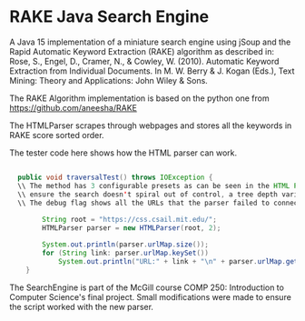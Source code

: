 # RAKE Java Search Engine
A Java 15 implementation of a miniature search engine using jSoup and the Rapid Automatic Keyword Extraction (RAKE) algorithm as described in: Rose, S., Engel, D., Cramer, N., & Cowley, W. (2010). Automatic Keyword Extraction from Individual Documents. In M. W. Berry & J. Kogan (Eds.), Text Mining: Theory and Applications: John Wiley & Sons.

The RAKE Algorithm implementation is based on the python one from https://github.com/aneesha/RAKE

The HTMLParser scrapes through webpages and stores all the keywords in RAKE score sorted order. 

The tester code here shows how the HTML parser can work.
```java

  public void traversalTest() throws IOException {
  \\ The method has 3 configurable presets as can be seen in the HTML Parser: A URL keyphrase to 
  \\ ensure the search doesn't spiral out of control, a tree depth variable and a debug flag. 
  \\ The debug flag shows all the URLs that the parser failed to connect with
   
        String root = "https://css.csail.mit.edu/";
        HTMLParser parser = new HTMLParser(root, 2);

        System.out.println(parser.urlMap.size());
        for (String link: parser.urlMap.keySet())
            System.out.println("URL:" + link + "\n" + parser.urlMap.get(link));
    }
```

The SearchEngine is part of the McGill course COMP 250: Introduction to Computer Science's final project. Small modifications were made to ensure the script worked with the new parser.
